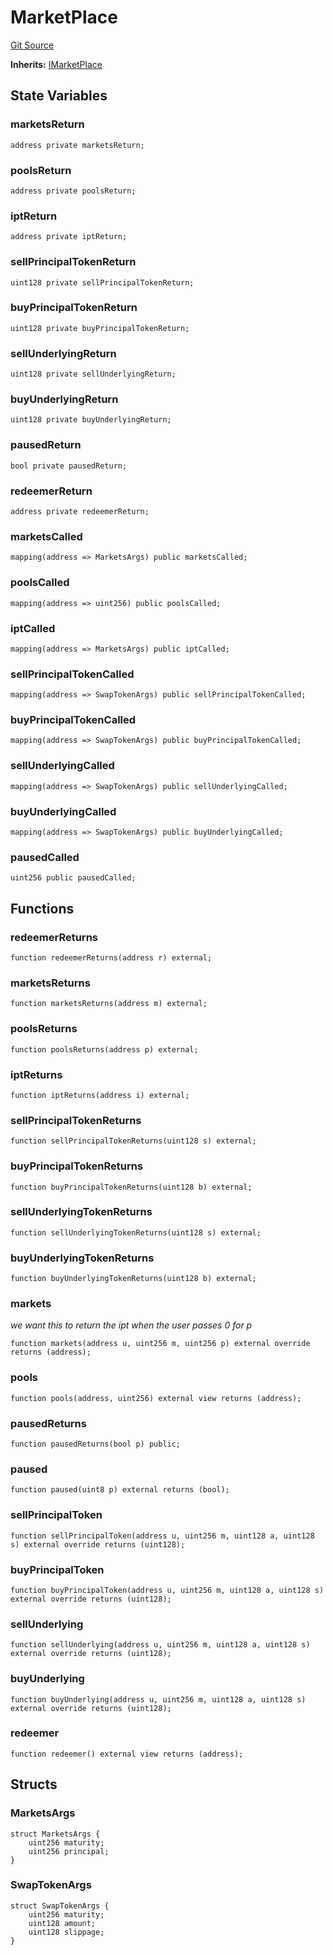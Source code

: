 # MarketPlace
[Git Source](https://github.com/Swivel-Finance/illuminate/blob/ddf95dfbaf2df4d82b6652aff5c2effb5fee45f4/src/mocks/MarketPlace.sol)

**Inherits:**
[IMarketPlace](/src/interfaces/IMarketPlace.sol/contract.IMarketPlace.md)


## State Variables
### marketsReturn

```solidity
address private marketsReturn;
```


### poolsReturn

```solidity
address private poolsReturn;
```


### iptReturn

```solidity
address private iptReturn;
```


### sellPrincipalTokenReturn

```solidity
uint128 private sellPrincipalTokenReturn;
```


### buyPrincipalTokenReturn

```solidity
uint128 private buyPrincipalTokenReturn;
```


### sellUnderlyingReturn

```solidity
uint128 private sellUnderlyingReturn;
```


### buyUnderlyingReturn

```solidity
uint128 private buyUnderlyingReturn;
```


### pausedReturn

```solidity
bool private pausedReturn;
```


### redeemerReturn

```solidity
address private redeemerReturn;
```


### marketsCalled

```solidity
mapping(address => MarketsArgs) public marketsCalled;
```


### poolsCalled

```solidity
mapping(address => uint256) public poolsCalled;
```


### iptCalled

```solidity
mapping(address => MarketsArgs) public iptCalled;
```


### sellPrincipalTokenCalled

```solidity
mapping(address => SwapTokenArgs) public sellPrincipalTokenCalled;
```


### buyPrincipalTokenCalled

```solidity
mapping(address => SwapTokenArgs) public buyPrincipalTokenCalled;
```


### sellUnderlyingCalled

```solidity
mapping(address => SwapTokenArgs) public sellUnderlyingCalled;
```


### buyUnderlyingCalled

```solidity
mapping(address => SwapTokenArgs) public buyUnderlyingCalled;
```


### pausedCalled

```solidity
uint256 public pausedCalled;
```


## Functions
### redeemerReturns


```solidity
function redeemerReturns(address r) external;
```

### marketsReturns


```solidity
function marketsReturns(address m) external;
```

### poolsReturns


```solidity
function poolsReturns(address p) external;
```

### iptReturns


```solidity
function iptReturns(address i) external;
```

### sellPrincipalTokenReturns


```solidity
function sellPrincipalTokenReturns(uint128 s) external;
```

### buyPrincipalTokenReturns


```solidity
function buyPrincipalTokenReturns(uint128 b) external;
```

### sellUnderlyingTokenReturns


```solidity
function sellUnderlyingTokenReturns(uint128 s) external;
```

### buyUnderlyingTokenReturns


```solidity
function buyUnderlyingTokenReturns(uint128 b) external;
```

### markets

*we want this to return the ipt when the user passes 0 for p*


```solidity
function markets(address u, uint256 m, uint256 p) external override returns (address);
```

### pools


```solidity
function pools(address, uint256) external view returns (address);
```

### pausedReturns


```solidity
function pausedReturns(bool p) public;
```

### paused


```solidity
function paused(uint8 p) external returns (bool);
```

### sellPrincipalToken


```solidity
function sellPrincipalToken(address u, uint256 m, uint128 a, uint128 s) external override returns (uint128);
```

### buyPrincipalToken


```solidity
function buyPrincipalToken(address u, uint256 m, uint128 a, uint128 s) external override returns (uint128);
```

### sellUnderlying


```solidity
function sellUnderlying(address u, uint256 m, uint128 a, uint128 s) external override returns (uint128);
```

### buyUnderlying


```solidity
function buyUnderlying(address u, uint256 m, uint128 a, uint128 s) external override returns (uint128);
```

### redeemer


```solidity
function redeemer() external view returns (address);
```

## Structs
### MarketsArgs

```solidity
struct MarketsArgs {
    uint256 maturity;
    uint256 principal;
}
```

### SwapTokenArgs

```solidity
struct SwapTokenArgs {
    uint256 maturity;
    uint128 amount;
    uint128 slippage;
}
```

